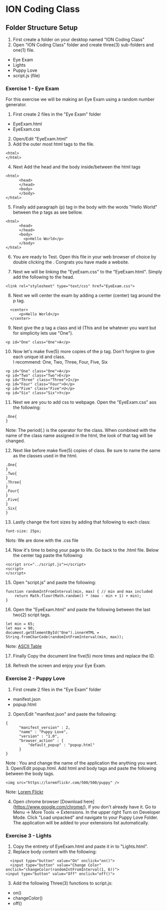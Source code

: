# ION Coding Class

## Folder Structure Setup

1. First create a folder on your desktop named "ION Coding Class"
2. Open "ION Coding Class" folder and create three(3) sub-folders and one(1) file.
  * Eye Exam
  * Lights
  * Puppy Love
  * script.js (file)


### Exercise 1 - Eye Exam
For this exercise we will be making an Eye Exam using a random number generator.

1. First create 2 files in the "Eye Exam" folder
  * EyeExam.html
  * EyeExam.css
2. Open/Edit "EyeExam.html"
3. Add the outer most html tags to the file.
```
<html>
</html>
```
4. Next Add the head and the body inside/between the html tags
```
<html>
      <head>
      </head>
      <body>
      </body>
</html>
```
5. Finally add paragraph (p) tag in the body with the words "Hello World" between the p tags as see bellow.
```
<html>
      <head>
      </head>
      <body>
        <p>Hello World</p>
      </body>
</html>
```
6. You are ready to Test. Open this file in your web browser of choice by double clicking the . Congrats you have made a website.

7. Next we will be linking the "EyeExam.css" to the "EyeExam.html". Simply add the following to the head.
```
<link rel="stylesheet" type="text/css" href="EyeExam.css">
```
8. Next we will center the exam by adding a center (center) tag around the p tag.
```
  <center>
      <p>Hello World</p>
  </center>
```
9. Next give the p tag a class and id (This and be whatever you want but for simplicity lets use "One").
```
<p id="One" class="One">A</p>
```

10. Now let's make five(5) more copies of the p tag. Don't forgive to give each unique id and class.
<br /> I recommend: One, Two, Three, Four, Five, Six
```
<p id="One" class="One">A</p>
<p id="Two" class="Two">E</p>
<p id="Three" class="Three">I</p>
<p id="Four" class="Four">O</p>
<p id="Five" class="Five">U</p>
<p id="Six" class="Six">Y</p>
```

11. Next we are you to add css to webpage. Open the "EyeExam.css" ass the following:
```
.One{
}
```
Note: The period(.) is the operator for the class. When combined with the name of the class name assigned in the html, the look of that tag will be changed.

12. Next like before make five(5) copies of class. Be sure to name the same as the classes used in the html.
```
.One{
}
.Two{
}
.Three{
}
.Four{
}
.Five{
}
.Six{
}
```

13. Lastly change the font sizes by adding that following to each class:
```
font-size: 25px;
```
Nots: We are done with the .css file

14. Now it's time to being your page to life. Go back to the .html file. Below the center tag paste the following:
```
<script src="../script.js"></script>
<script>
</script>
```
15. Open "script.js" and paste the following:
```
function randomIntFromInterval(min, max) { // min and max included
    return Math.floor(Math.random() * (max - min + 1) + min);
}
```
16. Open the "EyeExam.html" and paste the following between the last two(2) script tags.
```
let min = 65;
let max = 90;
document.getElementById("One").innerHTML = String.fromCharCode(randomIntFromInterval(min, max));
```
Note: [ASCII Table](https://www.genuinecoder.com/wp-content/uploads/2012/07/asciifull.gif)

17. Finally Copy the document line five(5) more times and replace the ID.

18. Refresh the screen and enjoy your Eye Exam.

### Exercise 2 - Puppy Love

1. First create 2 files in the "Eye Exam" folder
  * manifest.json
  * popup.html
2. Open/Edit "manifest.json" and paste the following:
```
{
      "manifest_version" : 2,
      "name" : "Puppy Love",
      "version" : "1.0",
      "browser_action" : {
          "default_popup" : "popup.html"
      }
}
```
Note : You and change the name of the application the anything you want.
3. Open/Edit popup.html. Add html and body tags and paste the following between the body tags.
```
<img src="https://loremflickr.com/500/500/puppy" />
```
Note: [Lorem Flickr](https://loremflickr.com)

4. Open chrome browser [Download here] (https://www.google.com/chrome/), if you don't already have it. Go to Menu -> More Tools -> Extensions. In the upper right Turn on Developer Mode. Click "Load unpacked" and navigate to your Puppy Love Folder. The application will be added to your extensions list automatically.

### Exercise 3 - Lights

1. Copy the entirety of EyeExam.html and paste it in to "Lights.html".
2. Replace body content with the following:
```
  <input type="button" value="On" onclick="on()">
  <input type="button" value="Change Color" onclick="changeColor(randomIntFromInterval(1, 6))">
<input type="button" value="Off" onclick="off()">
```
3. Add the following Three(3) functions to script.js:
  * on()
  * changeColor()
  * off()
